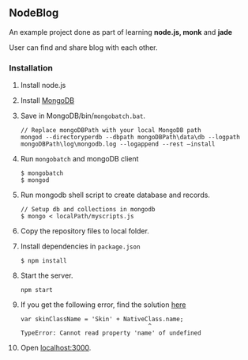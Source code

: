 ## NodeBlog

An example project done as part of learning **node.js, monk** and **jade**

User can find and share blog with each other.

### Installation

1. Install node.js

2. Install [MongoDB](https://www.mongodb.org/downloads#production)

3. Save in MongoDB/bin/`mongobatch.bat`.

    ````
    // Replace mongoDBPath with your local MongoDB path
    mongod --directoryperdb --dbpath mongoDBPath\data\db --logpath mongoDBPath\log\mongodb.log --logappend --rest –install
    ````
4.  Run `mongobatch` and mongoDB client

    ````
    $ mongobatch
    $ mongod
    ````
5.  Run mongodb shell script to create database and records.

    ```
    // Setup db and collections in mongodb
    $ mongo < localPath/myscripts.js
    ```
6. Copy the repository files to local folder.
7. Install dependencies in ``package.json``
    ```
    $ npm install
    ```

8. Start the server.
    ```
    npm start
    ```

9. If you get the following error, find the solution [here](https://github.com/kissjs/node-mongoskin/issues/153)
    ```
    var skinClassName = 'Skin' + NativeClass.name;
                                        ^
    TypeError: Cannot read property 'name' of undefined
    ```
10. Open [localhost:3000](localhost:3000).
